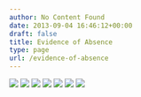 ```yaml
---
author: No Content Found
date: 2013-09-04 16:46:12+00:00
draft: false
title: Evidence of Absence
type: page
url: /evidence-of-absence
---
```


![](http://static1.squarespace.com/static/4f3f61bae4b063b909445965/4f79cb5524ac0049011b004f/524c4666e4b09f24d10511a6/1380730476346/20130706-R0010938.jpg)
![](http://static1.squarespace.com/static/4f3f61bae4b063b909445965/4f79cb5524ac0049011b004f/525067cbe4b04b668eadef04/1381001169758/20130623-R0010847.jpg)
![](http://static1.squarespace.com/static/4f3f61bae4b063b909445965/4f79cb5524ac0049011b004f/52910996e4b0af26b637cfb4/1385236890507/20131122-R0001097.jpg)
![](http://static1.squarespace.com/static/4f3f61bae4b063b909445965/4f79cb5524ac0049011b004f/51bdfbb2e4b0d01e42e27cd8/1377510206728/20120718-R0011230.jpg)
![](http://static1.squarespace.com/static/4f3f61bae4b063b909445965/4f79cb5524ac0049011b004f/51bdfbb3e4b0adfaf4a7afb0/1371405239090/20120711-R0010963.jpg)
![](http://static1.squarespace.com/static/4f3f61bae4b063b909445965/4f79cb5524ac0049011b004f/51bdfbb4e4b0008f24e79732/1371405239867/20111202-IMG_2471.jpg)
![](http://static1.squarespace.com/static/4f3f61bae4b063b909445965/4f79cb5524ac0049011b004f/51bdfbb7e4b08f1c218bcc43/1371405243166/20130615-R0010766.jpg)


